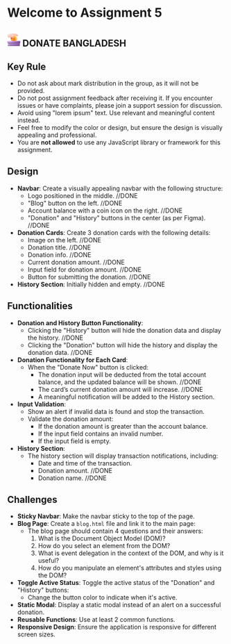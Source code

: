 # Welcome to Assignment 5

## <img width=30px src="assets/logo.png"/> DONATE BANGLADESH

## Key Rule

- Do not ask about mark distribution in the group, as it will not be provided.
- Do not post assignment feedback after receiving it. If you encounter issues or have complaints, please join a support session for discussion.
- Avoid using "lorem ipsum" text. Use relevant and meaningful content instead.
- Feel free to modify the color or design, but ensure the design is visually appealing and professional.
- You are **not allowed** to use any JavaScript library or framework for this assignment.

## Design

- **Navbar**: Create a visually appealing navbar with the following structure:
  - Logo positioned in the middle. //DONE
  - "Blog" button on the left. //DONE
  - Account balance with a coin icon on the right. //DONE
  - "Donation" and "History" buttons in the center (as per Figma). //DONE
- **Donation Cards**: Create 3 donation cards with the following details:
  - Image on the left. //DONE
  - Donation title. //DONE
  - Donation info. //DONE
  - Current donation amount. //DONE
  - Input field for donation amount. //DONE
  - Button for submitting the donation. //DONE
- **History Section**: Initially hidden and empty. //DONE

## Functionalities

- **Donation and History Button Functionality**:
  - Clicking the "History" button will hide the donation data and display the history. //DONE
  - Clicking the "Donation" button will hide the history and display the donation data. //DONE
- **Donation Functionality for Each Card**:
  - When the "Donate Now" button is clicked:
    - The donation input will be deducted from the total account balance, and the updated balance will be shown. //DONE
    - The card’s current donation amount will increase. //DONE
    - A meaningful notification will be added to the History section.
- **Input Validation**:
  - Show an alert if invalid data is found and stop the transaction.
  - Validate the donation amount:
    - If the donation amount is greater than the account balance.
    - If the input field contains an invalid number.
    - If the input field is empty.
- **History Section**:
  - The history section will display transaction notifications, including:
    - Date and time of the transaction.
    - Donation amount. //DONE
    - Donation name. //DONE

## Challenges

- **Sticky Navbar**: Make the navbar sticky to the top of the page.
- **Blog Page**: Create a `blog.html` file and link it to the main page:
  - The blog page should contain 4 questions and their answers:
    1. What is the Document Object Model (DOM)?
    2. How do you select an element from the DOM?
    3. What is event delegation in the context of the DOM, and why is it useful?
    4. How do you manipulate an element's attributes and styles using the DOM?
- **Toggle Active Status**: Toggle the active status of the "Donation" and "History" buttons:
  - Change the button color to indicate when it's active.
- **Static Modal**: Display a static modal instead of an alert on a successful donation.
- **Reusable Functions**: Use at least 2 common functions.
- **Responsive Design**: Ensure the application is responsive for different screen sizes.

